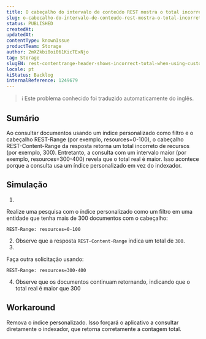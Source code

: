 ```yaml
---
title: O cabeçalho do intervalo de conteúdo REST mostra o total incorreto ao usar o índice personalizado na entidade
slug: o-cabecalho-do-intervalo-de-conteudo-rest-mostra-o-total-incorreto-ao-usar-o-indice-personalizado-na-entidade
status: PUBLISHED
createdAt: 
updatedAt: 
contentType: knownIssue
productTeam: Storage
author: 2mXZkbi0oi061KicTExNjo
tag: Storage
slugEN: rest-contentrange-header-shows-incorrect-total-when-using-custom-index-on-entity
locale: pt
kiStatus: Backlog
internalReference: 1249679
---
```


>ℹ️ Este problema conhecido foi traduzido automaticamente do inglês.

## Sumário


Ao consultar documentos usando um índice personalizado como filtro e o cabeçalho REST-Range (por exemplo, resources=0-100), o cabeçalho REST-Content-Range da resposta retorna um total incorreto de recursos (por exemplo, 300). Entretanto, a consulta com um intervalo maior (por exemplo, resources=300-400) revela que o total real é maior. Isso acontece porque a consulta usa um índice personalizado em vez do indexador.
## Simulação



1.

Realize uma pesquisa com o índice personalizado como um filtro em uma entidade que tenha mais de 300 documentos com o cabeçalho:

    REST-Range: resources=0-100

2. Observe que a resposta `REST-Content-Range` indica um total de `300`.
3.

Faça outra solicitação usando:

    REST-Range: resources=300-400

4. Observe que os documentos continuam retornando, indicando que o total real é maior que 300
## Workaround


Remova o índice personalizado. Isso forçará o aplicativo a consultar diretamente o indexador, que retorna corretamente a contagem total.


